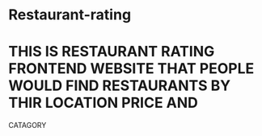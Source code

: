 # Restaurant-rating
# THIS IS RESTAURANT RATING FRONTEND WEBSITE THAT PEOPLE WOULD FIND RESTAURANTS BY THIR LOCATION PRICE AND 
CATAGORY
